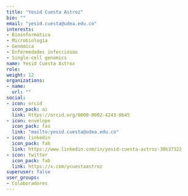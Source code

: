 ```yaml
---
title: "Yesid Cuesta Astroz"
bio: ""
email: "yesid.cuesta@udea.edu.co"
interests:
- Bioinformática 
- Microbiología 
- Genómica 
- Enfermedades infecciosas 
- Single-cell genomics
name: Yesid Cuesta Astroz
role: 
weight: 12
organizations:
- name: 
  url: ""
social:
- icon: orcid
  icon_pack: ai
  link: https://orcid.org/0000-0002-4243-0645
- icon: envelope
  icon_pack: fas
  link: "mailto:yesid.cuesta@udea.edu.co"
- icon: linkedin
  icon_pack: fab
  link: https://www.linkedin.com/in/yesid-cuesta-astroz-30b37322
- icon: twitter
  icon_pack: fab
  link: https://x.com/ycuestaastroz
superuser: false
user_groups:
- Colaboradores
---
```

